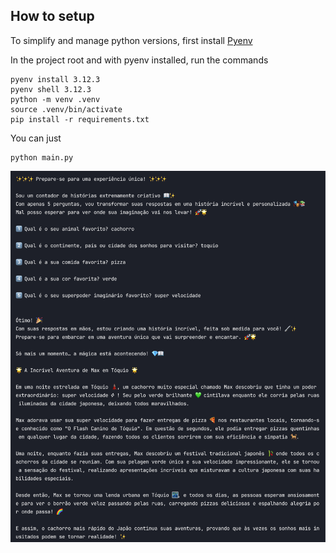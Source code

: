 ## How to setup

To simplify and manage python versions, first install [Pyenv](https://github.com/pyenv/pyenv?tab=readme-ov-file#installation)

In the project root and with pyenv installed, run the commands

```shell
pyenv install 3.12.3
pyenv shell 3.12.3
python -m venv .venv
source .venv/bin/activate
pip install -r requirements.txt
```

You can just

```shell
python main.py
```

![result.png](result.png)